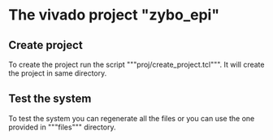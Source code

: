 # The vivado project "zybo_epi"

## Create project

To create the project run the script """proj/create_project.tcl""". It will create the project in same directory.

## Test the system

To test the system you can regenerate all the files or you can use the one provided in """files""" directory.